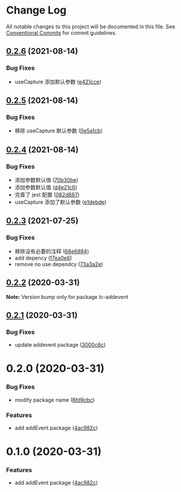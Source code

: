 # Change Log

All notable changes to this project will be documented in this file.
See [Conventional Commits](https://conventionalcommits.org) for commit guidelines.

## [0.2.6](https://github.com/echoLC/utils-monorepo/compare/lc-addevent@0.2.5...lc-addevent@0.2.6) (2021-08-14)


### Bug Fixes

* useCapture 添加默认参数 ([e421cce](https://github.com/echoLC/utils-monorepo/commit/e421cce74db1b2fea3688450ab3aa96023819a11))





## [0.2.5](https://github.com/echoLC/utils-monorepo/compare/lc-addevent@0.2.4...lc-addevent@0.2.5) (2021-08-14)


### Bug Fixes

* 移除 useCapture 默认参数 ([0e5a1cb](https://github.com/echoLC/utils-monorepo/commit/0e5a1cba7ba831cf6b8160aa8564dd89138122a3))





## [0.2.4](https://github.com/echoLC/utils-monorepo/compare/lc-addevent@0.2.3...lc-addevent@0.2.4) (2021-08-14)


### Bug Fixes

* 添加参数默认值 ([70b30be](https://github.com/echoLC/utils-monorepo/commit/70b30bed7992c70a7e93572ccb64d68443f9a3c2))
* 添加参数默认值 ([d4e21c6](https://github.com/echoLC/utils-monorepo/commit/d4e21c6079efcee21a78772793ed3f656e0a0e5e))
* 完善了 jest 配置 ([082d887](https://github.com/echoLC/utils-monorepo/commit/082d88769d93a47f9ad861e6986491caf99b35b3))
* useCapture 添加了默认参数 ([e1debde](https://github.com/echoLC/utils-monorepo/commit/e1debde00f040404485859ebd3ba5037fc91440d))





## [0.2.3](https://github.com/echoLC/utils-monorepo/compare/lc-addevent@0.2.2...lc-addevent@0.2.3) (2021-07-25)


### Bug Fixes

* 移除没有必要的注释 ([68e6884](https://github.com/echoLC/utils-monorepo/commit/68e6884d580fdd99c4ae7fb8c17f9fe55ecd89ae))
* add depency ([f7ea0e6](https://github.com/echoLC/utils-monorepo/commit/f7ea0e6ae61311f0b6205a012e32ac0d842b155d))
* remove no use dependcy ([73a3a2e](https://github.com/echoLC/utils-monorepo/commit/73a3a2e6e9d9a0537b6d809e5379441a6a6f069e))





## [0.2.2](https://github.com/echoLC/utils-monorepo/compare/lc-addevent@0.2.1...lc-addevent@0.2.2) (2020-03-31)

**Note:** Version bump only for package lc-addevent





## [0.2.1](https://github.com/echoLC/utils-monorepo/compare/lc-addevent@0.2.0...lc-addevent@0.2.1) (2020-03-31)


### Bug Fixes

* update addevent package ([3000c6c](https://github.com/echoLC/utils-monorepo/commit/3000c6c1dbd8b3421ebc68e5d1bd3a7d286900e7))





# 0.2.0 (2020-03-31)


### Bug Fixes

* modify package name ([6fd9cbc](https://github.com/echoLC/utils-monorepo/commit/6fd9cbcd6af441b7c1618d88e6e2a8965842de2e))


### Features

* add addEvent package ([4ac982c](https://github.com/echoLC/utils-monorepo/commit/4ac982c879cf97889e7a4656438d14ab6d9fa55a))





# 0.1.0 (2020-03-31)


### Features

* add addEvent package ([4ac982c](https://github.com/echoLC/utils-monorepo/commit/4ac982c879cf97889e7a4656438d14ab6d9fa55a))
